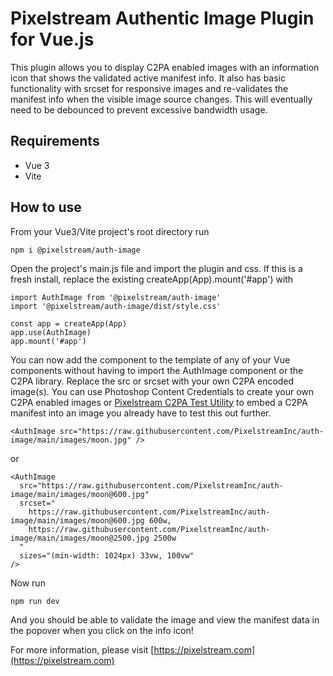 # Pixelstream Authentic Image Plugin for Vue.js

This plugin allows you to display C2PA enabled images with an information icon that shows the validated active manifest info.  It also has basic functionality with srcset for responsive images and re-validates the manifest info when the visible image source changes.  This will eventually need to be debounced to prevent excessive bandwidth usage.

## Requirements

- Vue 3
- Vite

## How to use

From your Vue3/Vite project's root directory run

```
npm i @pixelstream/auth-image
```

Open the project's main.js file and import the plugin and css. If this is a fresh install, replace the existing createApp(App).mount('#app') with

```
import AuthImage from '@pixelstream/auth-image'
import '@pixelstream/auth-image/dist/style.css'

const app = createApp(App)
app.use(AuthImage)
app.mount('#app')
```

You can now add the component to the template of any of your Vue components without having to import the AuthImage component or the C2PA library. Replace the src or srcset with your own C2PA encoded image(s).  You can use Photoshop Content Credentials to create your own C2PA enabled images or [Pixelstream C2PA Test Utility](https://c2patool.pixelstream.com) to embed a C2PA manifest into an image you already have to test this out further.

```
<AuthImage src="https://raw.githubusercontent.com/PixelstreamInc/auth-image/main/images/moon.jpg" />
```

or

```
<AuthImage
  src="https://raw.githubusercontent.com/PixelstreamInc/auth-image/main/images/moon@600.jpg"
  srcset="
    https://raw.githubusercontent.com/PixelstreamInc/auth-image/main/images/moon@600.jpg 600w, 
    https://raw.githubusercontent.com/PixelstreamInc/auth-image/main/images/moon@2500.jpg 2500w
  "
  sizes="(min-width: 1024px) 33vw, 100vw"
/>
```

Now run

```
npm run dev
```

And you should be able to validate the image and view the manifest data in the popover when you click on the info icon!


For more information, please visit [https://pixelstream.com](https://pixelstream.com)




